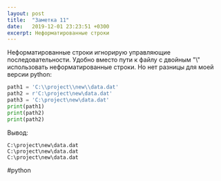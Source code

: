 ```yaml
---
layout: post
title:  "Заметка 11"
date:   2019-12-01 23:23:51 +0300
excerpt: Неформатированные строки
---
```

Неформатированные строки игнорирую управляющие последовательности. Удобно вместо пути к файлу с двойным "\\" использовать неформатированные строки. Но нет разницы для моей версии python:
  
```python
path1 = 'C:\\project\\new\\data.dat'
path2 = r'C:\project\new\data.dat'
path3 = 'C:\project\new\data.dat'
print(path1)
print(path2)
print(path2)
```
Вывод:
```
C:\project\new\data.dat
C:\project\new\data.dat
C:\project\new\data.dat
```
#python